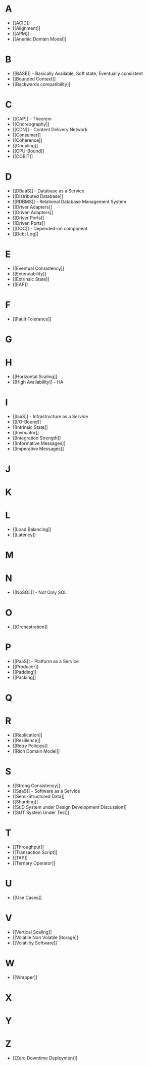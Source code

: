 # A
- [[ACID]]
- [[Alignment]]
- [[APM]]
- [[Anemic Domain Model]]

# B
- [[BASE]] - Basically Available, Soft state, Eventually consistent
- [[Bounded Context]]
- [[Backwards compatibility]]

# C
- [[CAP]] - Theorem
- [[Choreography]]
- [[CDN]] - Content Delivery Network
- [[Consumer]]
- [[Coherence]]
- [[Coupling]]
- [[CPU-Bound]]
- [[COBIT]]

# D
- [[DBaaS]] - Database as a Service
- [[Distributed Database]]
- [[RDBMS]] - Relational Database Management System
- [[Driver Adapters]]
- [[Driven Adapters]]
- [[Driver Ports]]
- [[Driven Ports]]
- [[DOC]] - Depended-on component
- [[Debt Log]]

# E
- [[Eventual Consistency]]
- [[Extendability]]
- [[Extrinsic State]]
- [[EAP]]

# F
- [[Fault Tolerance]]

# G

# H
- [[Horizontal Scaling]]
- [[High Availability]] - HA

# I 
- [[IaaS]] - Infrastructure as a Service
- [[I/O-Bound]]
- [[Intrinsic State]]
- [[Invocator]]
- [[Integration Strength]]
- [[Informative Messages]]
- [[Imperative Messages]]

# J

# K

# L
- [[Load Balancing]]
- [[Latency]]

# M

# N
- [[NoSQL]] - Not Only SQL

# O
- [[Orchestration]]

# P
- [[PaaS]] - Platform as a Service
- [[Producer]]
- [[Padding]]
- [[Packing]]

# Q

# R
- [[Replication]]
- [[Resilience]]
- [[Retry Policies]]
- [[Rich Domain Model]]

# S
- [[Strong Consistency]]
- [[SaaS]] - Software as a Service
- [[Semi-Structured Data]]
- [[Sharding]]
- [[SuD System under Design  Development  Discussion]]
- [[SUT System Under Test]]

# T
- [[Throughput]]
- [[Transaction Script]]
- [[TAP]]
- [[Ternary Operator]]

# U 
- [[Use Cases]]

# V 
- [[Vertical Scaling]]
- [[Volatile Non Volatile Storage]]
- [[Volatility Software]]

# W
- [[Wrapper]]

# X

# Y

# Z
- [[Zero Downtime Deployment]]
